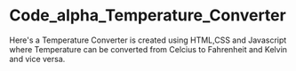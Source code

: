 # Code_alpha_Temperature_Converter
Here's a Temperature Converter is created using HTML,CSS and Javascript where Temperature can be converted from Celcius to Fahrenheit and Kelvin and vice versa.
